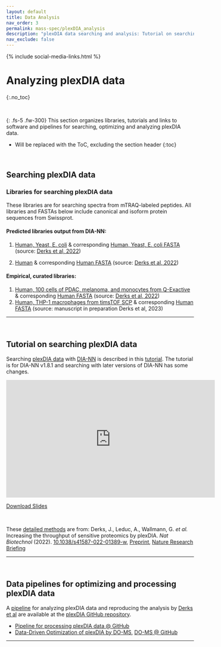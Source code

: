 ```yaml
---
layout: default
title: Data Analysis
nav_order: 3
permalink: mass-spec/plexDIA_analysis
description: "plexDIA data searching and analysis: Tutorial on searching and analyzing multiplexed DIA data from plexDIA"
nav_exclude: false
---
```

{% include social-media-links.html %}

# Analyzing plexDIA data
{:.no_toc}

&nbsp;

{: .fs-5 .fw-300}
This section organizes libraries, tutorials and links to software and pipelines for searching, optimizing and analyzing plexDIA data.

* Will be replaced with the ToC, excluding the section header
{:toc}

&nbsp;

## Searching plexDIA data


### Libraries for searching plexDIA data

These libraries are for searching spectra from mTRAQ-labeled peptides. All libraries and FASTAs below include canonical and isoform protein sequences from Swissprot.

#### Predicted libraries output from DIA-NN:

1.  [Human, Yeast, E. coli](https://drive.google.com/file/d/1k6PaBpth40Tci2snG8sWFG645Nub9iQw/view?usp=drive_link) & corresponding [Human, Yeast, E. coli FASTA](https://drive.google.com/file/d/1bFWZ2lptAYuQByCcNfhBG163_CE-iVQu/view?usp=drive_link) (source: [Derks et al, 2022](https://www.nature.com/articles/s41587-022-01389-w))

2.  [Human](https://drive.google.com/file/d/1srNY0Nz8b-oRISFf3XFxUI-XncmDjOFZ/view?usp=drive_link) & corresponding [Human FASTA](https://drive.google.com/file/d/1gBFWDbTQJCrWkK5rMUDxZhDpfsglWxVl/view?usp=drive_link) (source: [Derks et al, 2022](https://www.nature.com/articles/s41587-022-01389-w))


#### Empirical, curated libraries:

1.  [Human, 100 cells of PDAC, melanoma, and monocytes from Q-Exactive](https://drive.google.com/file/d/1XPrTLq1WxXg7lfI3No1S9frOvE51V1Sx/view?usp=drive_link) & corresponding [Human FASTA](https://drive.google.com/file/d/1gBFWDbTQJCrWkK5rMUDxZhDpfsglWxVl/view?usp=drive_link) (source: [Derks et al, 2022](https://www.nature.com/articles/s41587-022-01389-w))
2.  [Human, THP-1 macrophages from timsTOF SCP](https://drive.google.com/file/d/1ldCjhKOhRpPfrEc7GQNaHztP_nwlrj1g/view?usp=drive_link) & corresponding [Human FASTA](https://drive.google.com/file/d/1gBFWDbTQJCrWkK5rMUDxZhDpfsglWxVl/view?usp=drive_link) (source: manuscript in preparation Derks et al, 2023)

-------


&nbsp;




## Tutorial on searching plexDIA data
Searching [plexDIA data](https://scp.slavovlab.net/Derks_et_al_2022) with [DIA-NN](https://github.com/vdemichev/DiaNN/releases/tag/1.8.1) is described in this [tutorial](https://youtu.be/0Wmg9LjDtgE). The tutorial is for DIA-NN v1.8.1 and searching with later versions of DIA-NN has some changes.  


<iframe width="560" height="315" src="https://www.youtube.com/embed/0Wmg9LjDtgE" title="YouTube video player" frameborder="0" allow="accelerometer; autoplay; clipboard-write; encrypted-media; gyroscope; picture-in-picture" allowfullscreen></iframe>

[Download Slides](https://plexdia.slavovlab.net/mass-spec/Searching-plexDIA-data-with-DIA-NN.pdf)


&nbsp;


These [detailed methods](https://www.nature.com/articles/s41587-022-01389-w#Sec12) are from: Derks, J., Leduc, A., Wallmann, G. *et al.* Increasing the throughput of sensitive proteomics by plexDIA. *Nat Biotechnol* (2022). [10.1038/s41587-022-01389-w][plexDIA_Nature],  [Preprint][plexDIA_Article], [Nature Research Briefing](https://www.nature.com/articles/s41587-022-01411-1)



[plexDIA_Article]: https://doi.org/10.1101/2021.11.03.467007 "Multiplexed data-independent acquisition by plexDIA"
[plexDIA_Nature]: https://doi.org/10.1038/s41587-022-01389-w "Derks, J., Slavov, N. et al. Increasing the throughput of sensitive proteomics by plexDIA. Nat Biotechnol (2022)"
[plexDIA_Code]: https://github.com/SlavovLab/plexDIA "plexDIA data analysis pipeline, GitHub repository from the Slavov Laboratory"

-------


&nbsp;


## Data pipelines for optimizing and processing plexDIA data
A [pipeline][plexDIA_Code] for analyzing plexDIA data and reproducing the analysis by [Derks et al][plexDIA_Nature] are available at the [plexDIA GitHub repository][plexDIA_Code].  


* [Pipeline for processing plexDIA data @ GitHub](https://github.com/SlavovLab/SPP)
* [Data-Driven Optimization of plexDIA by DO-MS](https://do-ms.slavovlab.net/),  [DO-MS @ GitHub](https://github.com/SlavovLab/DO-MS)


-------



&nbsp;  

&nbsp;

&nbsp;  

&nbsp;

&nbsp;

&nbsp;

&nbsp;

&nbsp;

&nbsp;

&nbsp;

&nbsp;

&nbsp;

&nbsp;

&nbsp;

&nbsp;

&nbsp;

&nbsp;

&nbsp;
